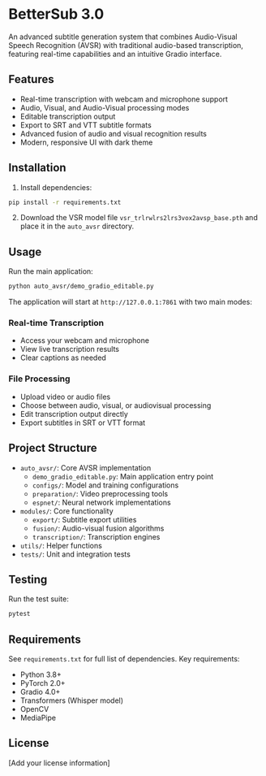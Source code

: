 # BetterSub 3.0

An advanced subtitle generation system that combines Audio-Visual Speech Recognition (AVSR) with traditional audio-based transcription, featuring real-time capabilities and an intuitive Gradio interface.

## Features

- Real-time transcription with webcam and microphone support
- Audio, Visual, and Audio-Visual processing modes
- Editable transcription output
- Export to SRT and VTT subtitle formats
- Advanced fusion of audio and visual recognition results
- Modern, responsive UI with dark theme

## Installation

1. Install dependencies:
```bash
pip install -r requirements.txt
```

2. Download the VSR model file `vsr_trlrwlrs2lrs3vox2avsp_base.pth` and place it in the `auto_avsr` directory.

## Usage

Run the main application:
```bash
python auto_avsr/demo_gradio_editable.py
```

The application will start at `http://127.0.0.1:7861` with two main modes:

### Real-time Transcription
- Access your webcam and microphone
- View live transcription results
- Clear captions as needed

### File Processing
- Upload video or audio files
- Choose between audio, visual, or audiovisual processing
- Edit transcription output directly
- Export subtitles in SRT or VTT format

## Project Structure

- `auto_avsr/`: Core AVSR implementation
  - `demo_gradio_editable.py`: Main application entry point
  - `configs/`: Model and training configurations
  - `preparation/`: Video preprocessing tools
  - `espnet/`: Neural network implementations
- `modules/`: Core functionality
  - `export/`: Subtitle export utilities
  - `fusion/`: Audio-visual fusion algorithms
  - `transcription/`: Transcription engines
- `utils/`: Helper functions
- `tests/`: Unit and integration tests

## Testing

Run the test suite:
```bash
pytest
```

## Requirements

See `requirements.txt` for full list of dependencies. Key requirements:
- Python 3.8+
- PyTorch 2.0+
- Gradio 4.0+
- Transformers (Whisper model)
- OpenCV
- MediaPipe

## License

[Add your license information]
